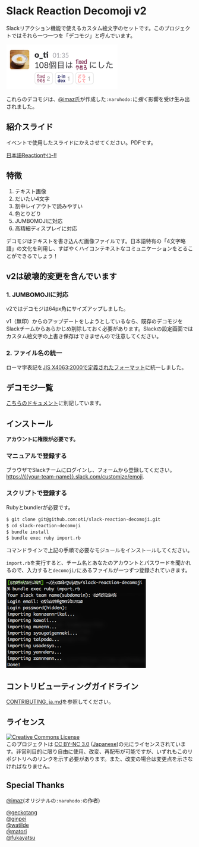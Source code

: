 # Slack Reaction Decomoji v2

Slackリアクション機能で使えるカスタム絵文字のセットです。このプロジェクトではそれら一つ一つを「デコモジ」と呼んでいます。

![screen shot](./ss.png)

これらのデコモジは、[@imaz](https://github.com/imaz)氏が作成した`:naruhodo:`に*強く*影響を受け生み出されました。

## 紹介スライド

イベントで使用したスライドにかえさせてください。PDFです。

[日本語Reactionｻｲｺｰ!!](promotion.pdf)

## 特徴

1. テキスト画像
2. だいたい4文字
3. 割中レイアウトで読みやすい
4. 色とりどり
5. JUMBOMOJIに対応
6. 高精細ディスプレイに対応

デコモジはテキストを書き込んだ画像ファイルです。日本語特有の「4文字略語」の文化を利用し、すばやくハイコンテキストなコミュニケーションをとることができるでしょう！

## v2は破壊的変更を含んでいます

### 1. JUMBOMOJIに対応

v2ではデコモジは64px角にサイズアップしました。

v1（無印）からのアップデートをしようとしているなら、既存のデコモジをSlackチームからあらかじめ削除しておく必要があります。Slackの設定画面ではカスタム絵文字の上書き保存はできませんので注意してください。

### 2. ファイル名の統一

ローマ字表記を[JIS X4063:2000で定義されたフォーマット](https://ja.wikipedia.org/wiki/%E3%83%AD%E3%83%BC%E3%83%9E%E5%AD%97%E5%85%A5%E5%8A%9B#.E5.BF.85.E3.81.9A.E5.AE.9F.E8.A3.85.E3.81.97.E3.81.AA.E3.81.91.E3.82.8C.E3.81.B0.E3.81.84.E3.81.91.E3.81.AA.E3.81.84.E5.85.A5.E5.8A.9B.E6.96.B9.E5.BC.8F)に統一しました。

## デコモジ一覧

[こちらのドキュメント](decomoji-list.md)に別記しています。

## インストール

**アカウントに権限が必要です。**

### マニュアルで登録する

ブラウザでSlackチームにログインし、フォームから登録してください。[https://{{your-team-name}}.slack.com/customize/emoji](https://{{your-team-name}}.slack.com/customize/emoji).

### スクリプトで登録する

Rubyとbundlerが必要です。

```bash
$ git clone git@github.com:oti/slack-reaction-decomoji.git
$ cd slack-reaction-decomoji
$ bundle install
$ bundle exec ruby import.rb
```

コマンドラインで上記の手順で必要なモジュールをインストールしてください。

`import.rb`を実行すると、チーム名とあなたのアカウントとパスワードを聞かれるので、入力すると`decomoji/`にあるファイルが一つずつ登録されていきます。

![screen shot of script importing](./ss_import.png)

## コントリビューティングガイドライン

[CONTRIBUTING_ja.md](CONTRIBUTING_ja.md)を参照してください。

## ライセンス

[![Creative Commons License](https://i.creativecommons.org/l/by-nc/3.0/88x31.png "CC BY-NC 3.0")](https://creativecommons.org/licenses/by-nc/3.0/deed.en)  
このプロジェクトは [CC BY-NC 3.0](http://creativecommons.org/licenses/by-nc/3.0/deed.en) ([Japanese](https://creativecommons.org/licenses/by-nc/3.0/deed.ja))の元にライセンスされています。非営利目的に限り自由に使用、改変、再配布が可能ですが、いずれもこのリポジトリへのリンクを示す必要があります。また、改変の場合は変更点を示さなければなりません。

## Special Thanks

[@imaz](https://github.com/imaz/)(オリジナルの`:naruhodo:`の作者)

[@geckotang](https://github.com/geckotang/)  
[@ginpei](https://github.com/ginpei/)  
[@watilde](https://github.com/watilde/)  
[@matori](https://github.com/matori/)  
[@fukayatsu](https://github.com/fukayatsu/)